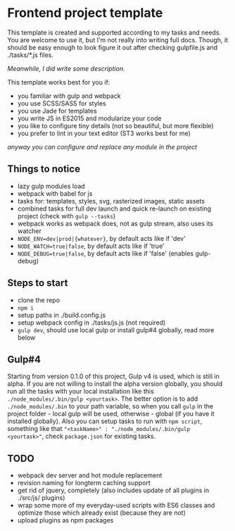 # Frontend project template
This template is created and supported according to my tasks and needs. 
You are welcome to use it, but I'm not really into writing full docs. 
Though, it should be easy enough to look figure it out after checking gulpfile.js and ./tasks/*.js files.

*Meanwhile, I did write some description.*

This template works best for you if:
- you familiar with gulp and webpack
- you use SCSS/SASS for styles
- you use Jade for templates
- you write JS in ES2015 and modularize your code
- you like to configure tiny details (not so beautiful, but more flexible)
- you prefer to lint in your text editor (ST3 works best for me)

*anyway you can configure and replace any module in the project*

## Things to notice
- lazy gulp modules load
- webpack with babel for js
- tasks for: templates, styles, svg, rasterized images, static assets
- combined tasks for full dev launch and quick re-launch on existing project (check with ```gulp --tasks```)
- webpack works as webpack does, not as gulp stream, also uses its watcher
- ```NODE_ENV=dev|prod|{whatever}```, by default acts like if 'dev'
- ```NODE_WATCH=true|false```, by default acts like if 'true'
- ```NODE_DEBUG=true|false```, by default acts like if 'false' (enables gulp-debug)

## Steps to start
- clone the repo
- ```npm i```
- setup paths in ./build.config.js
- setup webpack config in ./tasks/js.js (not required)
- ```gulp dev```, should use local gulp or install gulp#4 globally, read more below

## Gulp#4
Starting from version 0.1.0 of this project, Gulp v4 is used, which is still in alpha.
If you are not willing to install the alpha version globally, you should run all the tasks with your local installation like this ```./node_modules/.bin/gulp <yourtask>```.
The better option is to add ```./node_modules/.bin``` to your path variable, so when you call ```gulp``` in the project folder - local gulp will be used, otherwise - global (if you have it installed globally). 
Also you can setup tasks to run with ```npm script```, something like that ```"<taskName>" : "./node_modules/.bin/gulp <yourtask>"```, check ```package.json``` for existing tasks.


## TODO
- webpack dev server and hot module replacement
- revision naming for longterm caching support
- get rid of jquery, completely (also includes update of all plugins in ./src/js/
plugins)
- wrap some more of my everyday-used scripts with ES6 classes and optimize those which already exist (because they are not)
- upload plugins as npm packages

